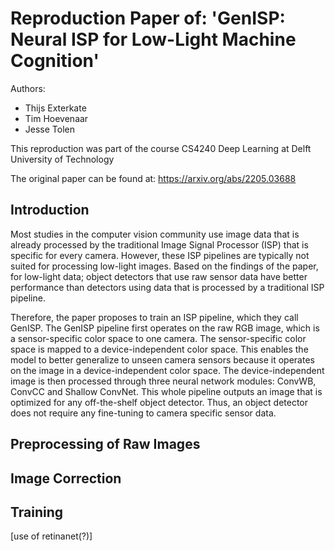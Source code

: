 # Reproduction Paper of: 'GenISP: Neural ISP for Low-Light Machine Cognition'

Authors: 
- Thijs Exterkate 
- Tim Hoevenaar
- Jesse Tolen

This reproduction was part of the course CS4240 Deep Learning at Delft University of Technology

The original paper can be found at: https://arxiv.org/abs/2205.03688

## Introduction

Most studies in the computer vision community use image data that is already processed by the traditional Image Signal Processor (ISP) that is specific for every camera. However, these ISP pipelines are typically not suited for processing low-light images. Based on the findings of the paper, for low-light data; object detectors that use raw sensor data have better performance than detectors using data that is processed by a traditional ISP pipeline.

Therefore, the paper proposes to train an ISP pipeline, which they call GenISP. The GenISP pipeline first operates on the raw RGB image, which is a sensor-specific color space to one camera. The sensor-specific color space is mapped to a device-independent color space. This enables the model to better generalize to unseen camera sensors because it operates on the image in a device-independent color space. The device-independent image is then processed through three neural network modules: ConvWB, ConvCC and Shallow ConvNet. This whole pipeline outputs an image that is optimized for any off-the-shelf object detector. Thus, an object detector does not require any fine-tuning to camera specific sensor data.


## Preprocessing of Raw Images

## Image Correction

## Training
[use of retinanet(?)]
